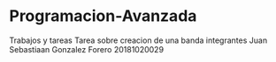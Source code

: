 # Programacion-Avanzada
Trabajos y tareas
Tarea sobre creacion de una banda
integrantes
Juan Sebastiaan Gonzalez Forero  20181020029
